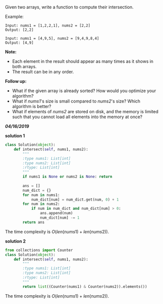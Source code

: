 Given two arrays, write a function to compute their intersection.

Example:

```
Input: nums1 = [1,2,2,1], nums2 = [2,2]
Output: [2,2]
```

```
Input: nums1 = [4,9,5], nums2 = [9,4,9,8,4]
Output: [4,9]
```

**Note:**

- Each element in the result should appear as many times as it shows in both arrays.
- The result can be in any order.

**Follow up:**

- What if the given array is already sorted? How would you optimize your algorithm?
- What if *nums1*'s size is small compared to *nums2*'s size? Which algorithm is better?
- What if elements of *nums2* are stored on disk, and the memory is limited such that you cannot load all elements into the memory at once?



***04/16/2019***

**solution 1**

```python
class Solution(object):
    def intersect(self, nums1, nums2):
        """
        :type nums1: List[int]
        :type nums2: List[int]
        :rtype: List[int]
        """
        if nums1 is None or nums2 is None: return
        
        ans = []
        num_dict = {}
        for num in nums1:
            num_dict[num] = num_dict.get(num, 0) + 1
        for num in nums2:
            if num in num_dict and num_dict[num] > 0:
                ans.append(num)
                num_dict[num] -= 1
        return ans
```

The time complexity is $O(len(nums1)+len(nums2))​$.

**solution 2**

```python
from collections import Counter
class Solution(object):
    def intersect(self, nums1, nums2):
        """
        :type nums1: List[int]
        :type nums2: List[int]
        :rtype: List[int]
        """
        return list((Counter(nums1) & Counter(nums2)).elements())                
```

The time complexity is $O(len(nums1)+len(nums2))$.

